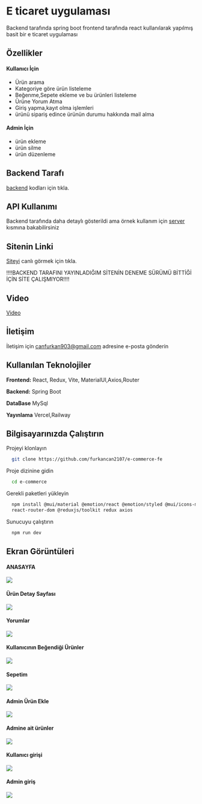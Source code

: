 
# E ticaret uygulaması

Backend tarafında spring boot frontend tarafında react kullanılarak yapılmış
basit bir e ticaret uygulaması


## Özellikler

#### Kullanıcı İçin
- Ürün arama
- Kategoriye göre ürün listeleme
- Beğenme,Sepete ekleme ve bu ürünleri  listeleme
- Ürüne Yorum Atma
- Giriş yapma,kayıt olma işlemleri
- ürünü sipariş edince ürünün durumu hakkında
  mail alma

#### Admin İçin
- ürün ekleme
- ürün silme
- ürün düzenleme


## Backend Tarafı
[backend](https://github.com/furkancan2107/springboot-e-commerce) kodları için tıkla.
  
## API Kullanımı

Backend tarafında daha detaylı gösterildi ama örnek kullanım için
[server](https://github.com/furkancan2107/e-commerce-fe/blob/main/src/api/server.jsx) kısmına bakabilirsiniz 

## Sitenin Linki
[Siteyi](https://rf-ecommerce.vercel.app) canlı görmek için tıkla. 
 
 !!!!BACKEND TARAFINI YAYINLADIĞIM SİTENİN DENEME SÜRÜMÜ BİTTİĞİ İÇİN SİTE ÇALIŞMIYOR!!!!

## Video
[Video](https://www.youtube.com/watch?v=Oip3QkVyclE&list=PLoFXp7qbir3fKTMj84uEk7S9nk1A3g6NK)

## İletişim

İletişim için canfurkan903@gmail.com adresine e-posta gönderin 

  
## Kullanılan Teknolojiler

**Frontend:** React, Redux, Vite, MaterialUI,Axios,Router

**Backend:** Spring Boot

**DataBase** MySql

**Yayınlama** Vercel,Railway

  
## Bilgisayarınızda Çalıştırın

Projeyi klonlayın

```bash
  git clone https://github.com/furkancan2107/e-commerce-fe
```

Proje dizinine gidin

```bash
  cd e-commerce
```

Gerekli paketleri yükleyin

```bash
  npm install @mui/material @emotion/react @emotion/styled @mui/icons-material @mui/material @emotion/styled @emotion/react
  react-router-dom @reduxjs/toolkit redux axios
```

Sunucuyu çalıştırın

```bash
  npm run dev
```

  
## Ekran Görüntüleri

#### ANASAYFA
![](https://github.com/furkancan2107/e-commerce-fe/blob/main/screenshot/anasayfa.png?raw=true)
#### Ürün Detay Sayfası
![](https://github.com/furkancan2107/e-commerce-fe/blob/main/screenshot/ürün%20detay.png)
#### Yorumlar
![](https://github.com/furkancan2107/e-commerce-fe/blob/main/screenshot/yorumlar.png)
#### Kullanıcının Beğendiği Ürünler
![](https://github.com/furkancan2107/e-commerce-fe/blob/main/screenshot/beğeni%20listesi.png)
#### Sepetim
![](https://github.com/furkancan2107/e-commerce-fe/blob/main/screenshot/sepetim.png)
#### Admin Ürün Ekle
![](https://github.com/furkancan2107/e-commerce-fe/blob/main/screenshot/Ürün%20ekleme%20sayfası.png)
#### Admine ait ürünler
![](https://github.com/furkancan2107/e-commerce-fe/blob/main/screenshot/admine%20ait%20ürünler.png)
#### Kullanıcı girişi
![](https://github.com/furkancan2107/e-commerce-fe/blob/main/screenshot/kullanıcı%20girişi.png)
#### Admin giriş
![](https://github.com/furkancan2107/e-commerce-fe/blob/main/screenshot/admin%20giriş.png)




  
